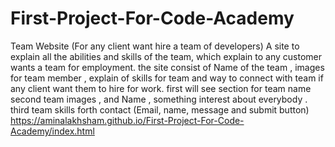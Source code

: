 # First-Project-For-Code-Academy
Team Website (For any client want hire a team of developers)
A site to explain all the abilities and skills of the team, which explain to any customer wants a team for employment.
the site consist of Name of the team , images for team member , explain of skills for team and way to connect with team if any client want them to hire for work.
first will see section for team name 
second   team images , and Name , something interest about everybody .
third team skills
forth  contact (Email, name, message and submit button)
https://aminalakhsham.github.io/First-Project-For-Code-Academy/index.html
